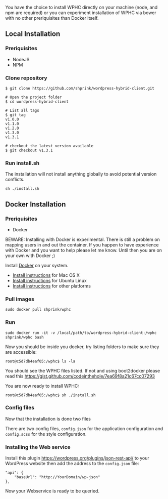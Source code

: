 You have the choice to install WPHC directly on your machine (node, and npm are required) or you can experiment installation of WPHC via bower with no other preriquisites than Docker itself.

## Local Installation

### Preriquisites

* NodeJS
* NPM

### Clone repository

```
$ git clone https://github.com/shprink/wordpress-hybrid-client.git

# Open the project folder
$ cd wordpress-hybrid-client

# List all tags
$ git tag
v1.0.0
v1.1.0
v1.2.0
v1.3.0
v1.3.1

# checkout the latest version available
$ git checkout v1.3.1
```

### Run install.sh

The installation will not install anything globally to avoid potential version conflicts.

```
sh ./install.sh
```

## Docker Installation

### Preriquisites

* Docker

BEWARE: Installing with Docker is experimental. There is still a problem on mapping users in and out the container. If you happen to have experience with Docker and you want to help please let me know. Until then you are on your own with Docker ;)

Install [Docker](https://www.docker.com/) on your system.

* [Install instructions](https://docs.docker.com/installation/mac/) for Mac OS X
* [Install instructions](https://docs.docker.com/installation/ubuntulinux/) for Ubuntu Linux
* [Install instructions](https://docs.docker.com/installation/) for other platforms

### Pull images

```
sudo docker pull shprink/wphc
```

### Run

```
sudo docker run -it -v /local/path/to/wordpress-hybrid-client:/wphc shprink/wphc bash
```

Now you should be inside you docker, try listing folders to make sure they are accessible:

```
root@c5d7db4eaf05:/wphc$ ls -la
```

You should see the WPHC files listed. If not and using boot2docker please read this <https://gist.github.com/codeinthehole/7ea69f8a21c67cc07293>

You are now ready to install WPHC:

```
root@c5d7db4eaf05:/wphc$ sh ./install.sh
```

### Config files

Now that the installation is done two files

There are two config files, ```config.json``` for the application configuration and ```config.scss``` for the style configuration.

### Installing the Web service

Install this plugin <https://wordpress.org/plugins/json-rest-api/> to your WordPress website then add the address to the ```config.json``` file:

```
"api": {
    "baseUrl": "http://YourDomain/wp-json"
},
```

Now your Webservice is ready to be queried.
